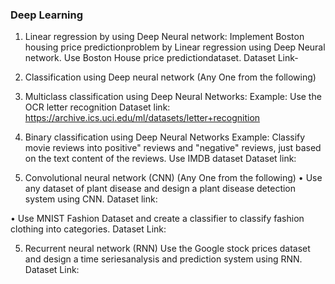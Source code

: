 ### Deep Learning

1. Linear regression by using Deep Neural network: Implement Boston housing price 
predictionproblem by Linear regression using Deep Neural network. Use Boston House price 
predictiondataset.
Dataset Link- 

2. Classification using Deep neural network (Any One from the following)

1. Multiclass classification using Deep Neural Networks: Example: Use the OCR letter 
recognition
 Dataset link: https://archive.ics.uci.edu/ml/datasets/letter+recognition

2. Binary classification using Deep Neural Networks Example: Classify movie reviews into
positive" reviews and "negative" reviews, just based on the text content of the reviews.
Use IMDB dataset
 Dataset link: 

3. Convolutional neural network (CNN) (Any One from the following)
• Use any dataset of plant disease and design a plant disease detection system using CNN.
   Dataset link:
   
• Use MNIST Fashion Dataset and create a classifier to classify fashion clothing into
categories.
   Dataset Link:

5. Recurrent neural network (RNN) Use the Google stock prices dataset and design a time 
seriesanalysis and prediction system using RNN.
   Dataset Link:

